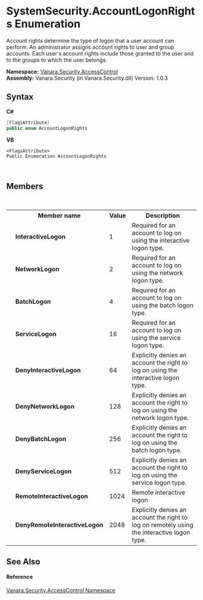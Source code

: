 # SystemSecurity.AccountLogonRights Enumeration
 

Account rights determine the type of logon that a user account can perform. An administrator assigns account rights to user and group accounts. Each user's account rights include those granted to the user and to the groups to which the user belongs.

**Namespace:**&nbsp;<a href="62a937f8-234b-6e15-2f22-272a8ae206a7">Vanara.Security.AccessControl</a><br />**Assembly:**&nbsp;Vanara.Security (in Vanara.Security.dll) Version: 1.0.3

## Syntax

**C#**<br />
``` C#
[FlagsAttribute]
public enum AccountLogonRights
```

**VB**<br />
``` VB
<FlagsAttribute>
Public Enumeration AccountLogonRights
```

<br />

## Members
&nbsp;<table><tr><th></th><th>Member name</th><th>Value</th><th>Description</th></tr><tr><td /><td target="F:Vanara.Security.AccessControl.SystemSecurity.AccountLogonRights.InteractiveLogon">**InteractiveLogon**</td><td>1</td><td>Required for an account to log on using the interactive logon type.</td></tr><tr><td /><td target="F:Vanara.Security.AccessControl.SystemSecurity.AccountLogonRights.NetworkLogon">**NetworkLogon**</td><td>2</td><td>Required for an account to log on using the network logon type.</td></tr><tr><td /><td target="F:Vanara.Security.AccessControl.SystemSecurity.AccountLogonRights.BatchLogon">**BatchLogon**</td><td>4</td><td>Required for an account to log on using the batch logon type.</td></tr><tr><td /><td target="F:Vanara.Security.AccessControl.SystemSecurity.AccountLogonRights.ServiceLogon">**ServiceLogon**</td><td>16</td><td>Required for an account to log on using the service logon type.</td></tr><tr><td /><td target="F:Vanara.Security.AccessControl.SystemSecurity.AccountLogonRights.DenyInteractiveLogon">**DenyInteractiveLogon**</td><td>64</td><td>Explicitly denies an account the right to log on using the interactive logon type.</td></tr><tr><td /><td target="F:Vanara.Security.AccessControl.SystemSecurity.AccountLogonRights.DenyNetworkLogon">**DenyNetworkLogon**</td><td>128</td><td>Explicitly denies an account the right to log on using the network logon type.</td></tr><tr><td /><td target="F:Vanara.Security.AccessControl.SystemSecurity.AccountLogonRights.DenyBatchLogon">**DenyBatchLogon**</td><td>256</td><td>Explicitly denies an account the right to log on using the batch logon type.</td></tr><tr><td /><td target="F:Vanara.Security.AccessControl.SystemSecurity.AccountLogonRights.DenyServiceLogon">**DenyServiceLogon**</td><td>512</td><td>Explicitly denies an account the right to log on using the service logon type.</td></tr><tr><td /><td target="F:Vanara.Security.AccessControl.SystemSecurity.AccountLogonRights.RemoteInteractiveLogon">**RemoteInteractiveLogon**</td><td>1024</td><td>Remote interactive logon</td></tr><tr><td /><td target="F:Vanara.Security.AccessControl.SystemSecurity.AccountLogonRights.DenyRemoteInteractiveLogon">**DenyRemoteInteractiveLogon**</td><td>2048</td><td>Explicitly denies an account the right to log on remotely using the interactive logon type.</td></tr></table>

## See Also


#### Reference
<a href="62a937f8-234b-6e15-2f22-272a8ae206a7">Vanara.Security.AccessControl Namespace</a><br />